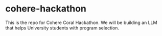 # cohere-hackathon
This is the repo for Cohere Coral Hackathon. We will be building an LLM that helps University students with program selection. 
